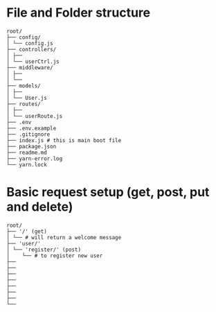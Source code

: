 # File and Folder structure

```
root/
├── config/
│ └── config.js
├── controllers/
│ ├──
│ └── userCtrl.js
├── middleware/
│ ├──
│ └──
├── models/
│ ├──
│ └── User.js
├── routes/
│ ├──
│ └── userRoute.js
├── .env
├── .env.example
├── .gitignore
├── index.js # this is main boot file
├── package.json
├── readme.md
├── yarn-error.log
└── yarn.lock
```

# Basic request setup (get, post, put and delete)

```
root/
├── '/' (get)
│ └── # will return a welcome message
├── 'user/'
│ └── 'register/' (post)
│    └── # to register new user
├──
├──
├──
├──
├──
├──
├──
└──
```
